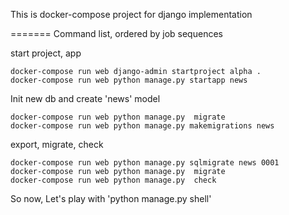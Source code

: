 This is docker-compose project for django implementation

=======
Command list, ordered by job sequences

start project, app
```
docker-compose run web django-admin startproject alpha .
docker-compose run web python manage.py startapp news
```

Init new db and create 'news' model
```
docker-compose run web python manage.py  migrate
docker-compose run web python manage.py makemigrations news 
```
export, migrate, check
```
docker-compose run web python manage.py sqlmigrate news 0001
docker-compose run web python manage.py  migrate
docker-compose run web python manage.py  check
```

So now, Let's play with  'python manage.py shell'
